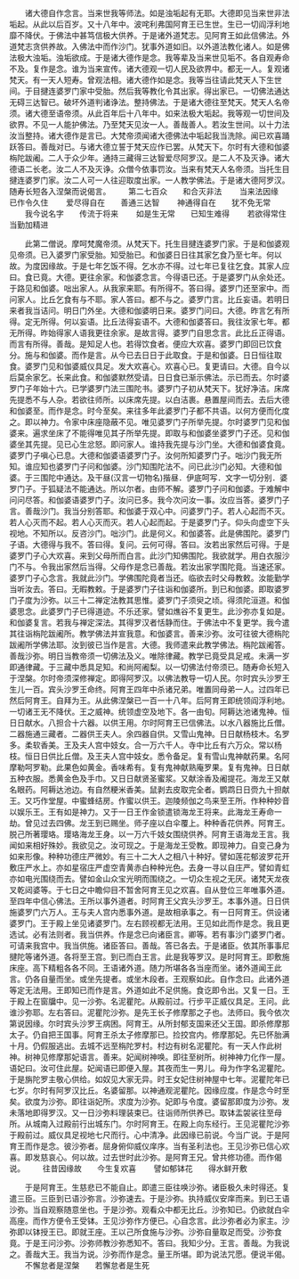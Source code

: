 <!-- { "loadSidebar": true } -->
　　诸大德自作念言。当来世我等师法。如是浊垢起有无耶。大德即见当来世非法垢起。从此以后百岁。又十八年中。波咤利弗国阿育王已生世。生已一切阎浮利地靡不降伏。于佛法中甚笃信极大供养。于是诸外道梵志。见阿育王如此信佛法。外道梵志贪供养故。入佛法中而作沙门。犹事外道如旧。以外道法教化诸人。如是佛法极大浊垢。浊垢欲成。于是诸大德作是念。我等辈及当来世见垢不。各自观寿命不及。复作是念。谁为当来宣传。诸大德观一切人民及欲界中。都无一人。复观诸梵天。有一天人短寿。曾观法相。诸大德作如是念。我等当往请此梵天人下生世间。于目揵连婆罗门家中受胎。然后我等教化令其出家。得出家已。一切佛法通达无碍三达智已。破坏外道判诸诤法。整持佛法。于是诸大德往至梵天。梵天人名帝须。诸大德至语帝须。从此百年后十八年中。如来法极大垢起。我等观一切世间及欲界。不见一人能护佛法。乃至梵天见汝一人。善哉善人。若汝生世间。以十力法汝当整持。诸大德作是言已。大梵帝须闻诸大德佛法中垢起我当洗除。闻已欢喜踊跃答曰。善哉对已。与诸大德立誓于梵天应作已罢。从梵天下。尔时有大德和伽婆栴陀跋阇。二人于众少年。通持三藏得三达智爱尽阿罗汉。是二人不及灭诤。诸大德语二长老。汝二人不及灭诤。众僧今依事罚汝。当来有梵天人名帝须。当托生目揵连婆罗门家。汝二人可一人往迎取度出家。一人教学佛法。于是诸大德阿罗汉。随寿长短各入涅槃而说偈言。
　　第二七百众　　和合灭非法
　　当来法因缘　　已作令久住
　　爱尽得自在　　善通三达智
　　神通得自在　　犹不免无常
　　我今说名字　　传流于将来
　　如是生无常　　已知生难得
　　若欲得常住　　当勤加精进

　　此第二僧说。摩呵梵魔帝须。从梵天下。托生目揵连婆罗门家。于是和伽婆观见帝须。已入婆罗门家受胎。知受胎已。和伽婆日日往其家乞食乃至七年。何以故。为度因缘故。于是七年乞饭不得。乞水亦不得。过七年已复往乞食。其家人应曰。食已竟。大德。更往余家。和伽婆念言。今得语已还。于是婆罗门从余处还。于路见和伽婆。咄出家人。从我家来耶。有所得不。答曰得。婆罗门还至家中。而问家人。比丘乞食有与不耶。家人答曰。都不与之。婆罗门言。比丘妄语。若明日来者我当诘问。明日门外坐。大德和伽婆明日来。婆罗门问曰。大德。昨言乞有所得。定无所得。何以妄语。比丘法得妄语不。大德和伽婆答曰。我往汝家七年。都无所得。昨始得家人语我更往余家。是故言得。婆罗门自思念言。此比丘正得语。而言有所得。善哉。是知足人也。若得饮食者。便应大欢喜。婆罗门即回已饮食分。施与和伽婆。而作是言。从今已去日日于此取食。于是和伽婆。日日恒往取食。婆罗门见和伽婆威仪具足。发大欢喜心。欢喜心已。复更请曰。大德。自今以后莫余家乞。长来此食。和伽婆默然受请。日日食已渐示佛法。示已而去。尔时婆罗门子年始十六。已学婆罗门法三围陀书。婆罗门子初从梵天下。犹好净洁。床席先提悉不与人杂。若欲往师所。以床席先提。以白洁裹。悬置屋间而去。去后大德和伽婆至。而作是念。时今至矣。来往多年此婆罗门子都不共语。以何方便而化度之。即以神力。令家中床座隐蔽不见。唯见婆罗门子所举先提。尔时婆罗门见和伽婆来。遍求坐床了不能得唯见其子所举先提。即取与和伽婆坐婆罗门子还。见和伽婆坐其先提。见已心生忿怒。即问家人。谁持我先提与沙门坐。大德和伽婆食竟。婆罗门子嗔心已息。大德和伽婆语婆罗门子。汝何所知婆罗门子。咄沙门我无所知。谁应知也婆罗门子问和伽婆。沙门知围陀法不。问已此沙门必知。大德和伽婆。于三围陀中通达。及干昼(汉言一切物名)揩昼．伊底呵写．文字一切分别．婆罗门子。于狐疑法不能通达。所以尔者。由师不解。婆罗门子问和伽婆。于难解中问问尽答。和伽婆语婆罗门子。汝问已多。我今次问汝一事。汝应当答。婆罗门子言。善哉沙门。我当分别答耶。和伽婆于双心中。问婆罗门子。若人心起而不灭。若人心灭而不起。若人心灭而灭。若人心起而起。于是婆罗门子。仰头向虚空下头视地。不知所以。反咨沙门。咄沙门。此是何义。和伽婆答。此是佛围陀。婆罗门子语。大德得与我不。答曰得。复问。云何可得。答曰。汝若出家然后可得。于是婆罗门子心大欢喜。来到父母所而白言。此沙门知佛围陀。我欲就学。用白衣服沙门不与。令我出家然后当得。父母作是念已善哉。若汝出家学围陀竟。当速还家。婆罗门子心念言。我就此沙门。学佛围陀竟者当还。临欲去时父母教敕。汝能勤学当听汝去。答曰。无暇教敕。于是婆罗门子往诣和伽婆所。到已和伽婆。即取婆罗门子度为沙弥。以三十二禅定法教其思惟。婆罗门子须臾之顷。得须陀洹道。和伽婆思念。此婆罗门子已得道迹。不乐还家。譬如燋谷不复更生。此沙弥亦复如是。和伽婆复言。若我与禅定深法。其得罗汉者恬静而住。于佛法中不复更学。我今遣其往诣栴陀跋阇所。教学佛法并宣我意。和伽婆言。善来沙弥。汝可往彼大德栴陀跋阇所学佛法耶。汝到彼已当作是言。大德。我师遣来此教学佛法。栴陀跋阇答。善哉沙弥。明日当教帝须一切佛法及义。唯除律藏。教学已竟受具足戒。未满一岁即通律藏。于三藏中悉具足知。和尚阿阇梨。以一切佛法付帝须已。随寿命长短入于涅槃。尔时帝须深修禅定。即得阿罗汉。以佛法教导一切人民。尔时宾头沙罗王生儿一百。宾头沙罗王命终。阿育王四年中杀诸兄弟。唯置同母弟一人。过四年已然后阿育王。自拜为王。从此佛涅槃已一百一十八年。后阿育王即统领阎浮利地。一切诸王无不降伏。王之威神。统领虚空及地下。各一由旬。阿耨达池诸鬼神。恒日日献水。八担合十六器。以供王用。尔时阿育王已信佛法。以水八器施比丘僧。二器施通三藏者。二器供王夫人。余四器自供。又雪山鬼神。日日献杨枝木。名罗多。柔软香美。王及夫人宫中妓女。合一万六千人。寺中比丘有六万众。常以杨枝。恒日日供比丘僧。及王夫人宫中妓女。悉令备足。复有雪山鬼神献药果。名阿摩勒呵罗勒。此果色如黄金。香味希有。复有鬼神献熟庵罗果。复有鬼神。日日献五种衣服。悉黄金色及手巾。又日日献贤圣蜜浆。又献涂香及阇提花。海龙王又献名眼药。阿耨达池边。有自然粳米香美。鼠剥去皮取完全者。鹦鹉日日赍九十担献王。又巧作堂屋。中蜜蜂结房。作蜜以供王。迦陵频伽之鸟来至王所。作种种妙音以娱乐王。王有如是神力。又于一日王作金锁遣锁海龙王将来。此海龙王寿命一劫。曾见过去四佛。龙王到已赐坐。师子座以白伞覆上。种种香花供养。阿育王。脱己所著璎珞。璎珞海龙王身。以一万六千妓女围绕供养。阿育王语海龙王言。我闻如来相好殊妙。我欲见之。汝可现之。于是海龙王受教。即现神力。自变己身为如来形像。种种功德庄严微妙。有三十二大人之相八十种好。譬如莲花郁波罗花开敷庄严水上。亦如星宿庄严虚空青黄赤白种种光色。去身一寻以自庄严。譬如青虹亦如电光围绕而去。譬如金山众宝光明而围绕之。一切众生视之无厌。诸梵天龙夜叉乾闼婆等。于七日之中瞻仰目不暂舍阿育王见之欢喜。自从登位三年唯事外道。至四年中信心佛法。王所以事外道者。时阿育王父宾头沙罗王。本事外道。日日供施婆罗门六万人。王与夫人宫内悉事外道。是故相承事之。有一日阿育王。供设诸婆罗门。王于殿上坐见诸婆罗门。左右顾视都无法用。王见如此而作是念。我且更选试。必有法则者。我当供养。作是念已向诸臣言。卿等。若有事沙门婆罗门者。可请来我宫中。我当供施。诸臣答曰。善哉。答已各去。于是诸臣。依其所事事尼揵陀等诸外道。各将至王宫。到已而白王言。此是我等罗汉。是时阿育王。即敷施床座。高下精粗各各不同。王语诸外道。随力所堪各各当座而坐。诸外道闻王此言。仍各自量而坐。或坐先提者。或坐木段者。王观察如此。自作念曰。此诸外道等定无法用。王即知已而作是言。外道如此不足供施。食讫即令出。又复一日。王于殿上在窗牖中。见一沙弥。名泥瞿陀。从殿前过。行步平正威仪具足。王问。此谁沙弥耶。左右答曰。泥瞿陀沙弥。是先王长子修摩那之子也。法师曰。我今依次第说因缘。尔时宾头沙罗王病困。阿育王。从所封郁支国来还父王国。即杀修摩那太子。仍自把王国事。阿育王杀太子修摩那已。捡挍宫内。修摩那妃。先已怀胎满十月。仍假服逃出。去城不远至栴陀罗村。村边有树名泥瞿陀。有一天人作此树神。树神见修摩那妃语言。善来。妃闻树神唤。即往至树所。树神神力化作一屋。语妃曰。汝可住此屋。妃闻语已即便入屋。其夜而生一男儿。母为作字名泥瞿陀。于是旃陀罗主敬心供给。如奴见大家无异。时王女妃住树神屋中七年。泥瞿陀年已七岁。尔时有阿罗汉比丘。名婆留那。以神通观泥瞿陀。因缘应度。作是念今时至矣。欲度为沙弥。即往诣妃所。求度为沙弥。妃即与令度。婆留那即度为沙弥。发未落地即得罗汉。又一日沙弥料理装束已。往诣师所供养已。取钵盂袈裟往至母所。从城南入过殿前行出城东门。尔时阿育王。在殿上向东经行。王见泥瞿陀沙弥于殿前过。威仪具足视地七尺而行。心中清净。此因缘已前说。今当广说。于是阿育王而作是念。彼沙弥者。屈身俯仰威仪庠序。当有圣利法也。王见沙弥已信心欢喜。即发慈哀心。何以故。过去世时此沙弥。是阿育王兄。曾共修功德。而作偈说。
　　往昔因缘故　　今生复欢喜
　　譬如郁钵花　　得水鲜开敷

　　于是阿育王。生慈悲已不能自止。即遣三臣往唤沙弥。诸臣极久未时得还。复遣三臣。三臣到已语沙弥言。沙弥速去。于是沙弥。执持威仪安庠而来。到已王语沙弥。当自观察随意坐也。于是沙弥。观看众中都无比丘。沙弥知已。仍欲就白伞高座。而作方便令王受钵。王见沙弥作方便已。心自念言。此沙弥者必为家主。沙弥即以钵授王已。即就王座。王以己所食施与沙弥。沙弥自量取足而受。沙弥食竟。于是王问沙弥。沙弥师教沙弥悉知不。答曰。我知少分。王言。善哉。为我说之。善哉大王。我当为说。沙弥而作是念。量王所堪。即为说法咒愿。便说半偈。
　　不懈怠者是涅槃　　若懈怠者是生死


